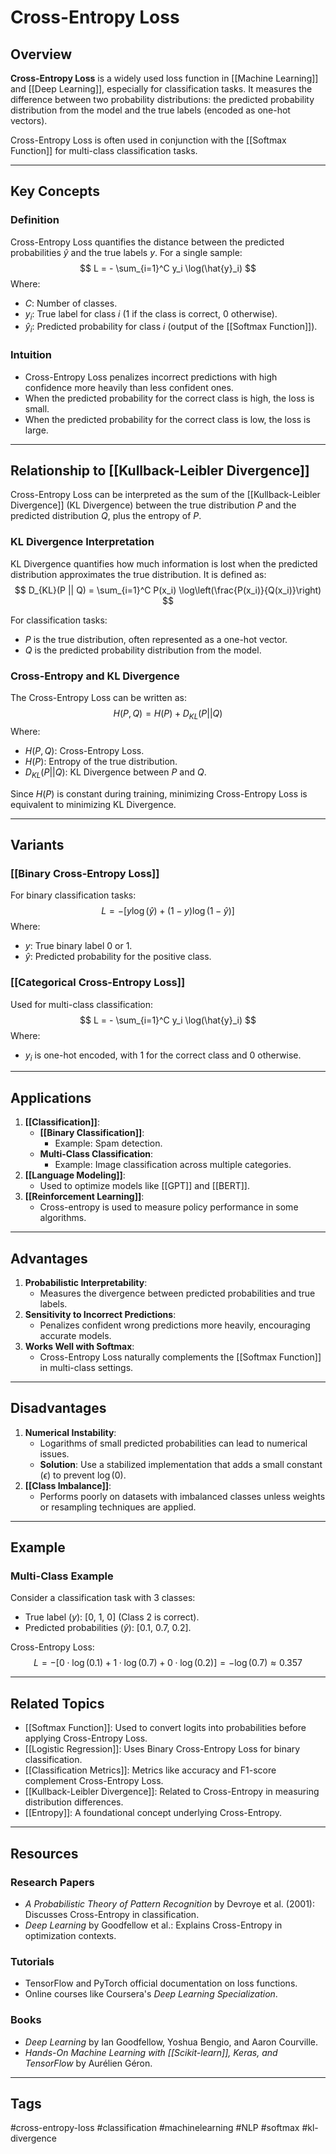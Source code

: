 # Cross-Entropy Loss

## Overview
**Cross-Entropy Loss** is a widely used loss function in [[Machine Learning]] and [[Deep Learning]], especially for classification tasks. It measures the difference between two probability distributions: the predicted probability distribution from the model and the true labels (encoded as one-hot vectors).

Cross-Entropy Loss is often used in conjunction with the [[Softmax Function]] for multi-class classification tasks.

---

## Key Concepts

### Definition
Cross-Entropy Loss quantifies the distance between the predicted probabilities $\hat{y}$ and the true labels $y$. For a single sample:
$$
L = - \sum_{i=1}^C y_i \log(\hat{y}_i)
$$
Where:
- $C$: Number of classes.
- $y_i$: True label for class $i$ (1 if the class is correct, 0 otherwise).
- $\hat{y}_i$: Predicted probability for class $i$ (output of the [[Softmax Function]]).

### Intuition
- Cross-Entropy Loss penalizes incorrect predictions with high confidence more heavily than less confident ones.
- When the predicted probability for the correct class is high, the loss is small.
- When the predicted probability for the correct class is low, the loss is large.

---

## Relationship to [[Kullback-Leibler Divergence]]

Cross-Entropy Loss can be interpreted as the sum of the [[Kullback-Leibler Divergence]] (KL Divergence) between the true distribution $P$ and the predicted distribution $Q$, plus the entropy of $P$. 

### KL Divergence Interpretation
KL Divergence quantifies how much information is lost when the predicted distribution approximates the true distribution. It is defined as:
$$
D_{KL}(P || Q) = \sum_{i=1}^C P(x_i) \log\left(\frac{P(x_i)}{Q(x_i)}\right)
$$

For classification tasks:
- $P$ is the true distribution, often represented as a one-hot vector.
- $Q$ is the predicted probability distribution from the model.

### Cross-Entropy and KL Divergence
The Cross-Entropy Loss can be written as:
$$
H(P, Q) = H(P) + D_{KL}(P || Q)
$$
Where:
- $H(P, Q)$: Cross-Entropy Loss.
- $H(P)$: Entropy of the true distribution.
- $D_{KL}(P || Q)$: KL Divergence between $P$ and $Q$.

Since $H(P)$ is constant during training, minimizing Cross-Entropy Loss is equivalent to minimizing KL Divergence.

---

## Variants

### [[Binary Cross-Entropy Loss]]
For binary classification tasks:
$$
L = - \left[ y \log(\hat{y}) + (1 - y) \log(1 - \hat{y}) \right]
$$
Where:
- $y$: True binary label $0$ or $1$.
- $\hat{y}$: Predicted probability for the positive class.

### [[Categorical Cross-Entropy Loss]]
Used for multi-class classification:
$$
L = - \sum_{i=1}^C y_i \log(\hat{y}_i)
$$
Where:
- $y_i$ is one-hot encoded, with 1 for the correct class and 0 otherwise.

---

## Applications

1. **[[Classification]]**:
   - **[[Binary Classification]]**:
     - Example: Spam detection.
   - **Multi-Class Classification**:
     - Example: Image classification across multiple categories.
2. **[[Language Modeling]]**:
   - Used to optimize models like [[GPT]] and [[BERT]].
3. **[[Reinforcement Learning]]**:
   - Cross-entropy is used to measure policy performance in some algorithms.

---

## Advantages

1. **Probabilistic Interpretability**:
   - Measures the divergence between predicted probabilities and true labels.
2. **Sensitivity to Incorrect Predictions**:
   - Penalizes confident wrong predictions more heavily, encouraging accurate models.
3. **Works Well with Softmax**:
   - Cross-Entropy Loss naturally complements the [[Softmax Function]] in multi-class settings.

---

## Disadvantages

1. **Numerical Instability**:
   - Logarithms of small predicted probabilities can lead to numerical issues.
   - **Solution**: Use a stabilized implementation that adds a small constant ($\epsilon$) to prevent $\log(0)$.
2. **[[Class Imbalance]]**:
   - Performs poorly on datasets with imbalanced classes unless weights or resampling techniques are applied.

---

## Example

### Multi-Class Example
Consider a classification task with 3 classes:
- True label ($y$): [0, 1, 0] (Class 2 is correct).
- Predicted probabilities ($\hat{y}$): [0.1, 0.7, 0.2].

Cross-Entropy Loss:
$$
L = - \left[ 0 \cdot \log(0.1) + 1 \cdot \log(0.7) + 0 \cdot \log(0.2) \right] = -\log(0.7) \approx 0.357
$$

---

## Related Topics
- [[Softmax Function]]: Used to convert logits into probabilities before applying Cross-Entropy Loss.
- [[Logistic Regression]]: Uses Binary Cross-Entropy Loss for binary classification.
- [[Classification Metrics]]: Metrics like accuracy and F1-score complement Cross-Entropy Loss.
- [[Kullback-Leibler Divergence]]: Related to Cross-Entropy in measuring distribution differences.
- [[Entropy]]: A foundational concept underlying Cross-Entropy.

---

## Resources

### Research Papers
- *A Probabilistic Theory of Pattern Recognition* by Devroye et al. (2001): Discusses Cross-Entropy in classification.
- *Deep Learning* by Goodfellow et al.: Explains Cross-Entropy in optimization contexts.

### Tutorials
- TensorFlow and PyTorch official documentation on loss functions.
- Online courses like Coursera's *Deep Learning Specialization*.

### Books
- *Deep Learning* by Ian Goodfellow, Yoshua Bengio, and Aaron Courville.
- *Hands-On Machine Learning with [[Scikit-learn]], Keras, and TensorFlow* by Aurélien Géron.

---

## Tags
#cross-entropy-loss #classification #machinelearning #NLP #softmax #kl-divergence